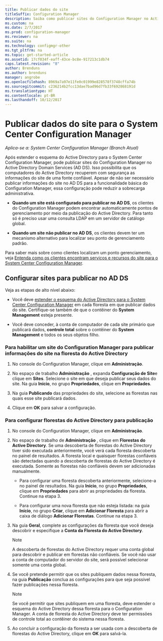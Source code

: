 ```yaml
---
title: Publicar dados do site
titleSuffix: Configuration Manager
description: Saiba como publicar sites do Configuration Manager no Active Directory Domain Services.
ms.custom: na
ms.date: 2/7/2017
ms.prod: configuration-manager
ms.reviewer: na
ms.suite: na
ms.technology: configmgr-other
ms.tgt_pltfrm: na
ms.topic: get-started-article
ms.assetid: 17cf034f-eaff-43ce-bc8e-917213c1db74
caps.latest.revision: "8"
author: Brenduns
ms.author: brenduns
manager: angrobe
ms.openlocfilehash: 8969a7a97e11fe0c01999e828578f3748cffa74b
ms.sourcegitcommit: c236214b2fcc13dae7bad96d7fb33f692868191d
ms.translationtype: HT
ms.contentlocale: pt-BR
ms.lasthandoff: 10/12/2017
---
```

# <a name="publish-site-data-for-system-center-configuration-manager"></a>Publicar dados do site para o System Center Configuration Manager

*Aplica-se a: System Center Configuration Manager (Branch Atual)*

Após estender o esquema do Active Directory para o System Center Configuration Manager, pode publicar sites do Configuration Manager no Active Directory Domain Services (AD DS). Isso possibilita que os computadores do Active Directory recuperem com segurança as informações do site de uma fonte confiável. Apesar de não ser necessário publicar informações do site no AD DS para a funcionalidade básica do Configuration Manager, essa configuração pode reduzir a sobrecarga administrativa.  

-   **Quando um site está configurado para publicar no AD DS**, os clientes do Configuration Manager podem encontrar automaticamente pontos de gerenciamento por meio da publicação do Active Directory. Para tanto só é preciso usar uma consulta LDAP em um servidor de catálogo global.  

-   **Quando um site não publicar no AD DS**, os clientes devem ter um mecanismo alternativo para localizar seu ponto de gerenciamento padrão.  

Para saber mais sobre como clientes localizam um ponto gerenciamento, veja [Entenda como os clientes encontram serviços e recursos do site para o System Center Configuration Manager](../../../../core/plan-design/hierarchy/understand-how-clients-find-site-resources-and-services.md).  

## <a name="configure-sites-to-publish-to-ad-ds"></a>Configurar sites para publicar no AD DS  
 Veja as etapas de alto nível abaixo:  

-   Você deve [estender o esquema do Active Directory para o System Center Configuration Manager](../../../../core/plan-design/network/extend-the-active-directory-schema.md) em cada floresta em que publicar dados do site. Certifique-se também de que o contêiner do **System Management** esteja presente.  

-   Você deve conceder, à conta de computador de cada site primário que publicará dados, **controle total** sobre o contêiner do **System Management** e todos os seus objetos filho.  

### <a name="to-enable-a-configuration-manager-site-to-publish-site-information-to-active-directory-forest"></a>Para habilitar um site do Configuration Manager para publicar informações do site na floresta do Active Directory

1.  No console do Configuration Manager, clique em **Administração**.  

2.  No espaço de trabalho **Administração** , expanda **Configuração de Site**e clique em **Sites**. Selecione o site em que deseja publicar seus dados do site. Na guia **Início**, no grupo **Propriedades**, clique em **Propriedades**.  

3.  Na guia **Publicando** das propriedades do site, selecione as florestas nas quais esse site publicará dados.  

4.  Clique em **OK** para salvar a configuração.  

### <a name="to-set-up-active-directory-forests-for-publishing"></a>Para configurar florestas do Active Directory para publicação  

1.  No console do Configuration Manager, clique em **Administração**.  

2.  No espaço de trabalho de **Administração** , clique em **Florestas do Active Directory**. Se uma descoberta de florestas do Active Directory tiver sido executada anteriormente, você verá cada floresta descoberta no painel de resultados. A floresta local e quaisquer florestas confiáveis são detectadas quando a descoberta de florestas do Active Directory é executada. Somente as florestas não confiáveis devem ser adicionadas manualmente.  

    -   Para configurar uma floresta descoberta anteriormente, selecione-a no painel de resultados. Na guia **Início**, no grupo **Propriedades**, clique em **Propriedades** para abrir as propriedades da floresta. Continue na etapa 3.  

    -   Para configurar uma nova floresta que não esteja listada: na guia **Início**, no grupo **Criar**, clique em **Adicionar Floresta** para abrir a caixa de diálogo **Adicionar Florestas**. Continue na etapa 3.  

3.  Na guia **Geral**, complete as configurações da floresta que você deseja descobrir e especifique a **Conta da Floresta do Active Directory**.  

    > [!NOTE]  
    >  A descoberta de florestas do Active Directory requer uma conta global para descobrir e publicar em florestas não confiáveis. Se você não usar a conta de computador do servidor do site, será possível selecionar somente uma conta global.  

4.  Se você pretende permitir que os sites publiquem dados nessa floresta, na guia **Publicação** conclua as configurações para que seja possível fazer publicações nessa floresta.  

    > [!NOTE]  
    >  Se você permitir que sites publiquem em uma floresta, deve estender o esquema do Active Directory dessa floresta para o Configuration Manager. A conta de floresta do Active Directory deve ter permissões de controle total ao contêiner do sistema nessa floresta.  

5.  Ao concluir a configuração da floresta a ser usada com a descoberta de florestas do Active Directory, clique em **OK** para salvá-la.  
